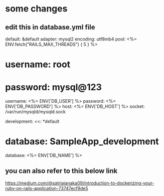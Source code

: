 # some changes

## edit this in  database.yml file

default: &default
  adapter: mysql2
  encoding: utf8mb4
  pool: <%= ENV.fetch("RAILS_MAX_THREADS") { 5 } %>
# username: root
# password: mysql@123
  username: <%= ENV['DB_USER'] %>
  password: <%= ENV['DB_PASSWORD'] %>
  host: <%= ENV['DB_HOST'] %>
  socket: /var/run/mysqld/mysqld.sock

development:
  <<: *default
# database: SampleApp_development
  database: <%= ENV['DB_NAME'] %>


## you can also refer to this below link 

<https://medium.com/@satriajanaka09/introduction-to-dockerizing-your-ruby-on-rails-application-73747ecf9de5>